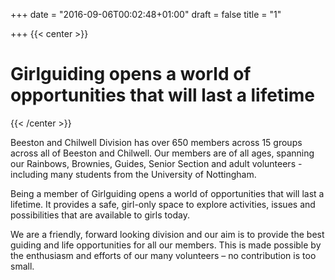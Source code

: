 +++
date = "2016-09-06T00:02:48+01:00"
draft = false
title = "1"

+++
{{< center >}}
# Girlguiding opens a world of opportunities that will last a lifetime
{{< /center >}}

Beeston and Chilwell Division has over 650 members across 15 groups across all of Beeston and Chilwell. Our members are of all ages, spanning our Rainbows, Brownies, Guides, Senior Section and adult volunteers - including many students from the University of Nottingham.

Being a member of Girlguiding opens a world of opportunities that will last a lifetime. It provides a safe, girl-only space to explore activities, issues and possibilities that are available to girls today.

We are a friendly, forward looking division and our aim is to provide the best guiding and life opportunities for all our members. This is made possible by the enthusiasm and efforts of our many volunteers – no contribution is too small.

